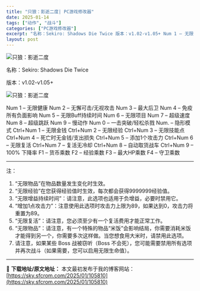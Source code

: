 ```yaml
---
title: "只狼：影逝二度| PC游戏修改器"
date: 2025-01-14
tags: ["动作", "战斗"]
categories: ["PC游戏修改器"]
excerpt: "名称：Sekiro: Shadows Die Twice 版本：v1.02-v1.05+ Num 1 – 无限健康 Num 2 – 无懈可击/无视攻击 Num 3 – 最大后卫 Num 4 – 免疫所有负面影响 Num 5 – 无限Buff持续时间 Num 6 – 无限项目 Num 7 – 超级速度&hellip;"
layout: post
---
```


<img title="15.webp" src="https://sky.sfcrom.com/wp-content/uploads/2025/01/14e7cf089ce9c.webp" alt="只狼：影逝二度" />

名称：Sekiro: Shadows Die Twice

版本：v1.02-v1.05+

<img title="16.webp" src="https://sky.sfcrom.com/wp-content/uploads/2025/01/71cc3faf8e4bf.webp" alt="只狼：影逝二度" />

Num 1 – 无限健康
Num 2 – 无懈可击/无视攻击
Num 3 – 最大后卫
Num 4 – 免疫所有负面影响
Num 5 – 无限Buff持续时间
Num 6 – 无限项目
Num 7 – 超级速度
Num 8 – 超级跳跃
Num 9 – 慢动作
Num 0 – 一击突破/轻松杀戮
Num. – 隐形模式
Ctrl+Num 1 – 无限金钱
Ctrl+Num 2 – 无限经验
Ctrl+Num 3 – 无限技能点
Ctrl+Num 4 – 死亡时无金钱/支出损失
Ctrl+Num 5 – 添加1个攻击力
Ctrl+Num 6 – 无限复活
Ctrl+Num 7 – 复活无冷却
Ctrl+Num 8 – 自动取货战车
Ctrl+Num 9 – 100% 下降率
F1 – 货币乘数
F2 – 经验乘数
F3 – 最大HP乘数
F4 – 守卫乘数

<hr />

注：
<ol>
 	<li>“无限物品”在物品数量发生变化时生效。</li>
 	<li>“无限经验”在您获得经验值时生效，每次都会获得9999999经验值。</li>
 	<li>“无限增益持续时间”：请注意，此选项也适用于负增益，必要时禁用它。</li>
 	<li>“增加1点攻击力”：注意使用此选项时攻击力上限为89，如果达到0，攻击力将重置为89。</li>
 	<li>“无限复活”：请注意，您必须至少有一个复活费用才能正常工作。</li>
 	<li>“无限物品”：请注意，有一个特殊的物品“米饭”会影响结局，你需要消耗米饭才能得到另一个，你需要多次这样做。当您想食用大米时，请禁用此选项。</li>
 	<li>请注意，如果某些 Boss 战被窃听（Boss 不会死），您可能需要禁用所有选项并再次战斗（如果需要，您可以启用无限生命值）。</li>
</ol>

---
📖 **下载地址/原文地址：** 本文最初发布于我的博客网站：[https://sky.sfcrom.com/2025/01/105810](https://sky.sfcrom.com/2025/01/105810)
